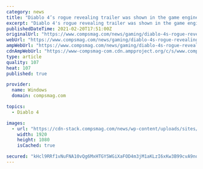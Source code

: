```yaml
---
category: news
title: "Diablo 4’s rogue revealing trailer was shown in the game engine"
excerpt: "Diablo 4's rogue revealing trailer was shown in the game engine By now you've probably seen the revealing trailer for the Diablo 4 rogue ..."
publishedDateTime: 2021-02-20T17:51:00Z
originalUrl: "https://www.compsmag.com/news/gaming/diablo-4s-rogue-revealing-trailer-was-shown-in-the-game-engine/"
webUrl: "https://www.compsmag.com/news/gaming/diablo-4s-rogue-revealing-trailer-was-shown-in-the-game-engine/"
ampWebUrl: "https://www.compsmag.com/news/gaming/diablo-4s-rogue-revealing-trailer-was-shown-in-the-game-engine/amp/"
cdnAmpWebUrl: "https://www-compsmag-com.cdn.ampproject.org/c/s/www.compsmag.com/news/gaming/diablo-4s-rogue-revealing-trailer-was-shown-in-the-game-engine/amp/"
type: article
quality: 107
heat: 107
published: true

provider:
  name: Windows
  domain: compsmag.com

topics:
  - Diablo 4

images:
  - url: "https://cdn-stack.compsmag.com/news/wp-content/uploads/sites/27/2021/02/Diablo-4s-rogue-revealing-trailer-was-shown-in-the-game.jpg"
    width: 1920
    height: 1080
    isCached: true

secured: "kHcl9RRf1vNuFNA10vQg6MxHTGYSWGiXaFOD4m3jM1aKLzI6xKw3B99cvA9nobAB06RuUsS56hk/ZSUeou02WFwMGqEkGtlLCV1g6l+UDCmSf4/hopIOzG6e7CikUSOLCcS1zibM2JIEmN/zOXonQ2QLEYNP60IbL+SAaT53Iti3R9Epjn5FHYEGmsxZ7W2fm+yPqV2CBn7D6Z3WNPdDjk0F8fjBlRJWpmMKkywtfmFvf6pSLaTcGiSrM69VcrYbm/c91cD+qRrt/a2ZqM+ca2hWIWeVNyfwTjmGRe71946rrFHWA3UVI5HnLhGZMy5G4xmCudDw+YHL0HNd9cPbExfWkZl/eVIhtQ/KIxAHlC4=;WDPDaQkxof3F/Vi3gODGNA=="
---
```



